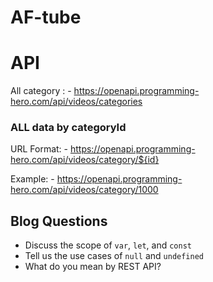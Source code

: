 # AF-tube

# API

All category : - https://openapi.programming-hero.com/api/videos/categories

### ALL data by categoryId

URL Format: - https://openapi.programming-hero.com/api/videos/category/${id}

Example: - https://openapi.programming-hero.com/api/videos/category/1000

## Blog Questions

- Discuss the scope of `var`, `let`, and `const`
- Tell us the use cases of `null` and `undefined`
- What do you mean by REST API?

